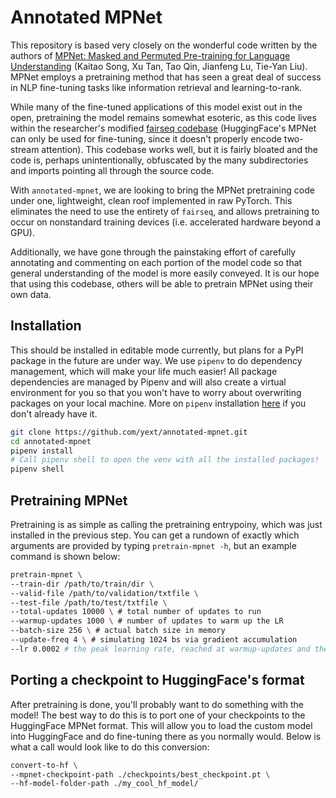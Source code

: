 # Annotated MPNet

This repository is based very closely on the wonderful code written by the authors of [MPNet: Masked and Permuted Pre-training for Language Understanding](https://arxiv.org/pdf/2004.09297.pdf) (Kaitao Song, Xu Tan, Tao Qin, Jianfeng Lu, Tie-Yan Liu). MPNet employs a pretraining method that has seen a great deal of success in NLP fine-tuning tasks like information retrieval and learning-to-rank.

While many of the fine-tuned applications of this model exist out in the open, pretraining the model remains somewhat esoteric, as this code lives within the researcher's modified [fairseq codebase](https://github.com/microsoft/MPNet/tree/master) (HuggingFace's MPNet can only be used for fine-tuning, since it doesn't properly encode two-stream attention). This codebase works well, but it is fairly bloated and the code is, perhaps unintentionally, obfuscated by the many subdirectories and imports pointing all through the source code.

With `annotated-mpnet`, we are looking to bring the MPNet pretraining code under one, lightweight, clean roof implemented in raw PyTorch. This eliminates the need to use the entirety of `fairseq`, and allows pretraining to occur on nonstandard training devices (i.e. accelerated hardware beyond a GPU).

Additionally, we have gone through the painstaking effort of carefully annotating and commenting on each portion of the model code so that general understanding of the model is more easily conveyed. It is our hope that using this codebase, others will be able to pretrain MPNet using their own data.

## Installation

This should be installed in editable mode currently, but plans for a PyPI package in the future are under way. We use `pipenv` to do dependency management, which will make your life much easier! All package dependencies are managed by Pipenv and will also create a virtual environment for you so that you won't have to worry about overwriting packages on your local machine. More on `pipenv` installation [here](https://github.com/pypa/pipenv/blob/main/README.md) if you don't already have it.

```bash
git clone https://github.com/yext/annotated-mpnet.git
cd annotated-mpnet
pipenv install
# Call pipenv shell to open the venv with all the installed packages!
pipenv shell
```

## Pretraining MPNet

Pretraining is as simple as calling the pretraining entrypoiny, which was just installed in the previous step. You can get a rundown of exactly which arguments are provided by typing `pretrain-mpnet -h`, but an example command is shown below:

```bash
pretrain-mpnet \
--train-dir /path/to/train/dir \
--valid-file /path/to/validation/txtfile \
--test-file /path/to/test/txtfile \
--total-updates 10000 \ # total number of updates to run
--warmup-updates 1000 \ # number of updates to warm up the LR
--batch-size 256 \ # actual batch size in memory
--update-freq 4 \ # simulating 1024 bs via gradient accumulation
--lr 0.0002 # the peak learning rate, reached at warmup-updates and then decayed according to the --power arg
```

## Porting a checkpoint to HuggingFace's format

After pretraining is done, you'll probably want to do something with the model! The best way to do this is to port one of your checkpoints to the HuggingFace MPNet format. This will allow you to load the custom model into HuggingFace and do fine-tuning there as you normally would. Below is what a call would look like to do this conversion:

```bash
convert-to-hf \
--mpnet-checkpoint-path ./checkpoints/best_checkpoint.pt \
--hf-model-folder-path ./my_cool_hf_model/
```
